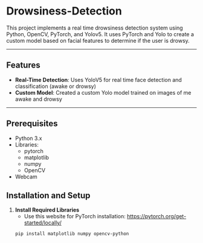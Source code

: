 # Drowsiness-Detection
This project implements a real time drowsiness detection system using Python, OpenCV, PyTorch, and Yolov5. It uses PyTorch and Yolo to create a custom model based on facial features to determine if the user is drowsy. 

---

## Features
- **Real-Time Detection**: Uses YoloV5 for real time face detection and classification (awake or drowsy)
- **Custom Model**: Created a custom Yolo model trained on images of me awake and drowsy

---

## Prerequisites
- Python 3.x
- Libraries:
  -  pytorch
  -  matplotlib
  -  numpy
  -  OpenCV
- Webcam

## Installation and Setup
1. **Install Required Libraries**
   - Use this website for PyTorch installation: https://pytorch.org/get-started/locally/
   ```bash
   pip install matplotlib numpy opencv-python
